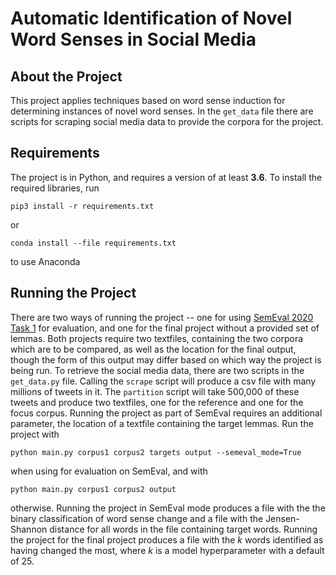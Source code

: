 # Automatic Identification of Novel Word Senses in Social Media
## About the Project
This project applies techniques based on word sense induction for determining instances of novel word senses. In the `get_data` file there are scripts for scraping social media data to provide the corpora for the project. 
## Requirements
The project is in Python, and requires a version of at least **3.6**. To install the required libraries, run
```
pip3 install -r requirements.txt
```
or
```
conda install --file requirements.txt
```
to use Anaconda
## Running the Project
There are two ways of running the project -- one for using [SemEval 2020 Task 1](https://competitions.codalab.org/competitions/20948) for evaluation, and one for the final project without a provided set of lemmas. Both projects require two textfiles, containing the two corpora which are to be compared, as well as the location for the final output, though the form of this output may differ based on which way the project is being run. To retrieve the social media data, there are two scripts in the `get_data.py` file. Calling the `scrape` script will produce a csv file with many millions of tweets in it. The `partition` script will take 500,000 of these tweets and produce two textfiles, one for the reference and one for the focus corpus. Running the project as part of SemEval requires an additional parameter, the location of a textfile containing the target lemmas. Run the project with
```
python main.py corpus1 corpus2 targets output --semeval_mode=True
```
when using for evaluation on SemEval, and with 
```
python main.py corpus1 corpus2 output
```
otherwise. Running the project in SemEval mode produces a file with the the binary classification of word sense change and a file with the Jensen-Shannon distance for all words in the file containing target words. Running the project for the final project produces a file with the *k* words identified as having changed the most, where *k* is a model hyperparameter with a default of 25.
